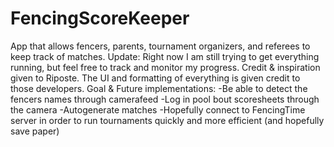 # FencingScoreKeeper
App that allows fencers, parents, tournament organizers, and referees to keep track of matches.
Update: Right now I am still trying to get everything running, but feel free to track and monitor my progress.
Credit & inspiration given to Riposte. The UI and formatting of everything is given credit to those developers.
Goal & Future implementations:
    -Be able to detect the fencers names through camerafeed
    -Log in pool bout scoresheets through the camera
    -Autogenerate matches
    -Hopefully connect to FencingTime server in order to run tournaments quickly and more efficient (and hopefully save paper)
